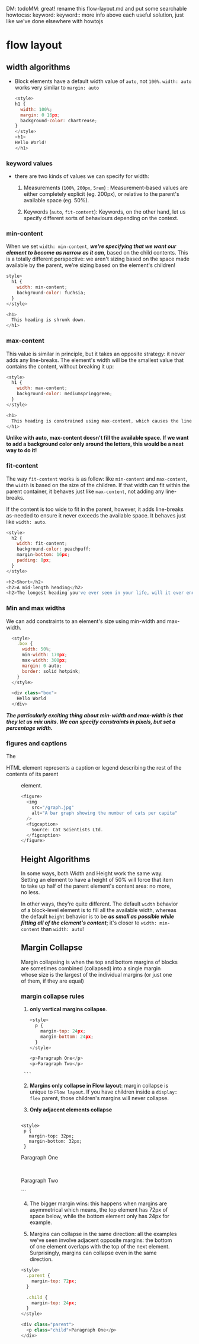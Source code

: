 DM: todoMM: great! rename this flow-layout.md and put some searchable 
howtocss: keyword: keyword:: more info
above each useful solution, just like we've done elsewhere with howtojs

# flow layout

## width algorithms

* Block elements have a default width value of `auto`, not `100%`. `width: auto` works very similar to `margin: auto`
  
    ```js
    <style>
    h1 {
      width: 100%;
      margin: 0 16px;
      background-color: chartreuse;
    }
  </style>
  <h1>
    Hello World!
  </h1>
    ```

### keyword values

* there are two kinds of values we can specify for width:
  
  1. Measurements (`100%`, `200px`, `5rem`) : Measurement-based values are either completely explicit (eg. 200px), or relative to the parent's available space (eg. 50%).
   
  2. Keywords (`auto`, `fit-content`): Keywords, on the other hand, let us specify different sorts of behaviours depending on the context.

### min-content

When we set `width: min-content`, ***we're specifying that we want our element to become as narrow as it can***, based on the child contents. This is a totally different perspective: we aren't sizing based on the space made available by the parent, we're sizing based on the element's children!

  ```js
  style>
    h1 {
      width: min-content;
      background-color: fuchsia;
    }
  </style>

  <h1>
    This heading is shrunk down.
  </h1>
  ```
### max-content

This value is similar in principle, but it takes an opposite strategy: it never adds any line-breaks. The element's width will be the smallest value that contains the content, without breaking it up:

  ```js
  <style>
    h1 {
      width: max-content;
      background-color: mediumspringgreen;
    }
  </style>

  <h1>
    This heading is constrained using max-content, which causes the line to extend far longer than it otherwise would!
  </h1>
  ```
  **Unlike with auto, max-content doesn't fill the available space. If we want to add a background color only around the letters, this would be a neat way to do it!**

### fit-content

The way `fit-content` works is as follow: like `min-content` and `max-content`, the `width` is based on the size of the children. If that width can fit within the parent container, it behaves just like `max-content`, not adding any line-breaks.

If the content is too wide to fit in the parent, however, it adds line-breaks as-needed to ensure it never exceeds the available space. It behaves just like `width: auto`.

  ```js
  <style>
    h2 {
      width: fit-content;
      background-color: peachpuff;
      margin-bottom: 16px;
      padding: 8px;
    }
  </style>

  <h2>Short</h2>
  <h2>A mid-length heading</h2>
  <h2>The longest heading you've ever seen in your life, will it ever end, ahhhhh ohmigod 😬😬😬😬😬😬😬</h2>
  ```

### Min and max widths

We can add constraints to an element's size using min-width and max-width.

```js
  <style>
    .box {
      width: 50%;
      min-width: 170px;
      max-width: 300px;
      margin: 0 auto;
      border: solid hotpink;
    }
  </style>

  <div class="box">
    Hello World
  </div>
  ```
  ***The particularly exciting thing about min-width and max-width is that they let us mix units. We can specify constraints in pixels, but set a percentage width.***

### figures and captions

The <figcaption> HTML element represents a caption or legend describing the rest of the contents of its parent <figure> element.

  ```js
  <figure>
    <img
      src="/graph.jpg"
      alt="A bar graph showing the number of cats per capita"
    />
    <figcaption>
      Source: Cat Scientists Ltd.
    </figcaption>
  </figure>
  ```

## Height Algorithms

In some ways, both Width and Height work the same way. Setting an element to have a height of 50% will force that item to take up half of the parent element's content area: no more, no less.

In other ways, they're quite different. The default `width` behavior of a block-level element is to fill all the available width, whereas the default `height` behavior is to be ***as small as possible while fitting all of the element's content***; it's closer to `width: min-content` than `width: auto`!

## Margin Collapse

Margin collapsing is when the top and bottom margins of blocks are sometimes combined (collapsed) into a single margin whose size is the largest of the individual margins (or just one of them, if they are equal)

### margin collapse rules
  1.  **only vertical margins collapse**.

      ```js
      <style>
        p {
          margin-top: 24px;
          margin-bottom: 24px;
        }
      </style>

      <p>Paragraph One</p>
      <p>Paragraph Two</p>
     ```

  2. **Margins only collapse in Flow layout**: margin collapse is unique to `Flow layout`. If you have children inside a `display: flex` parent, those children's margins will never collapse.
   
  3. **Only adjacent elements collapse**
      ```js
    <style>
     p {
       margin-top: 32px;
       margin-bottom: 32px;
     }
   </style>

   <p>Paragraph One</p>
   <br />
   <p>Paragraph Two</p>
      ```

  4. The bigger margin wins: this happens when margins are asymmetrical which means, the top element has 72px of space below, while the bottom element only has 24px for example.
   
  5. Margins can collapse in the same direction:  all the examples we've seen involve adjacent opposite margins: the bottom of one element overlaps with the top of the next element. Surprisingly, margins can collapse even in the same direction.

  ```js
  <style>
    .parent {
      margin-top: 72px;
    }

    .child {
      margin-top: 24px;
    }
  </style>

  <div class="parent">
    <p class="child">Paragraph One</p>
  </div>
  
  ```


